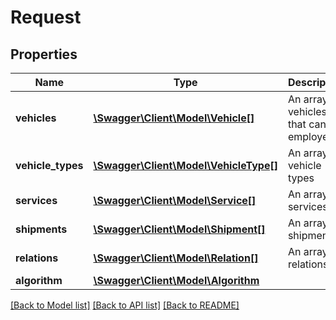 # Request

## Properties
Name | Type | Description | Notes
------------ | ------------- | ------------- | -------------
**vehicles** | [**\Swagger\Client\Model\Vehicle[]**](Vehicle.md) | An array of vehicles that can be employed | [optional] 
**vehicle_types** | [**\Swagger\Client\Model\VehicleType[]**](VehicleType.md) | An array of vehicle types | [optional] 
**services** | [**\Swagger\Client\Model\Service[]**](Service.md) | An array of services | [optional] 
**shipments** | [**\Swagger\Client\Model\Shipment[]**](Shipment.md) | An array of shipments | [optional] 
**relations** | [**\Swagger\Client\Model\Relation[]**](Relation.md) | An array of relations | [optional] 
**algorithm** | [**\Swagger\Client\Model\Algorithm**](Algorithm.md) |  | [optional] 

[[Back to Model list]](../README.md#documentation-for-models) [[Back to API list]](../README.md#documentation-for-api-endpoints) [[Back to README]](../README.md)


